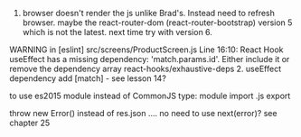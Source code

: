 1. browser doesn't render the js unlike Brad's. Instead need to refresh browser. maybe the react-router-dom (react-router-bootstrap) version 5 which is not the latest. next time try with version 6.

WARNING in [eslint] 
src/screens/ProductScreen.js
  Line 16:10:  React Hook useEffect has a missing dependency: 'match.params.id'. Either include it or remove the dependency array  react-hooks/exhaustive-deps
2. useEffect dependency add [match] - see lesson 14?



to use es2015 module instead of CommonJS
type: module
import
.js
export

throw new Error() instead of res.json .... no need to use next(error)? see chapter 25